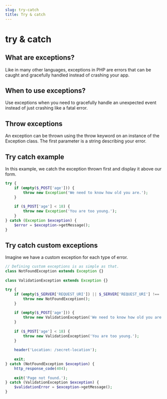 ```yaml
---
slug: try-catch
title: Try & catch
---
```


try & catch
===========


## What are exceptions?

Like in many other languages, exceptions in PHP are errors that can be caught and gracefully handled instead of crashing your app.

## When to use exceptions?

Use exceptions when you need to gracefully handle an unexpected event instead of just crashing like a fatal error.

## Throw exceptions

An exception can be thrown using the throw keyword on an instance of the Exception class. The first parameter is a string describing your error.

## Try catch example

In this example, we catch the exception thrown first and display it above our form.

```php
try {
    if (empty($_POST['age'])) {
        throw new Exception('We need to know how old you are.');
    }
 
    if ($_POST['age'] < 18) {
        throw new Exception('You are too young.');
    }
} catch (Exception $exception) {
    $error = $exception->getMessage();
}
```

## Try catch custom exceptions

Imagine we have a custom exception for each type of error.

```php
// Defining custom exceptions is as simple as that.
class NotFoundException extends Exception {}
 
class ValidationException extends Exception {}

try {
    if (empty($_SERVER['REQUEST_URI']) || $_SERVER['REQUEST_URI'] !== '/form') {
        throw new NotFoundException();
    }
 
    if (empty($_POST['age'])) {
        throw new ValidationException('We need to know how old you are.');
    }
 
    if ($_POST['age'] < 18) {
        throw new ValidationException('You are too young.');
    }
 
    header('Location: /secret-location');
 
    exit;
} catch (NotFoundException $exception) {
    http_response_code(404);
 
    exit('Page not found.');
} catch (ValidationException $exception) {
    $validationError = $exception->getMessage();
}
```